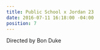 ```yaml
---
title: Public School x Jordan 23
date: 2016-07-11 16:18:00 -04:00
position: 7
---
```


Directed by Bon Duke